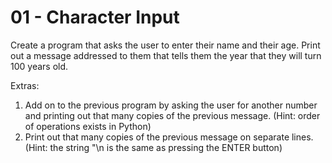 
# 01 - Character Input

Create a program that asks the user to enter their name and their age. Print out a message addressed to them that tells them the year that they will turn 100 years old.

Extras:

1. Add on to the previous program by asking the user for another number and printing out that many copies of the previous message. (Hint: order of operations exists in Python)
2. Print out that many copies of the previous message on separate lines. (Hint: the string "\n is the same as pressing the ENTER button)
